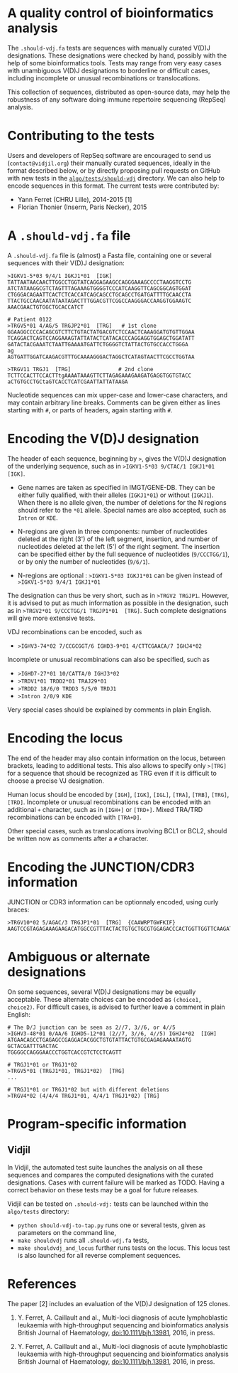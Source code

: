 <link rel="stylesheet" type="text/css" href="org-mode.css" />

# A quality control of bioinformatics analysis

The `.should-vdj.fa` tests are sequences with manually curated V(D)J designations.
These designations were checked by hand, possibly with the help of some bioinformatics tools.
Tests may range from very easy cases with unambiguous V(D)J designations
to borderline or difficult cases, including incomplete or unusual recombinations or translocations.

This collection of sequences, distributed as open-source data, may help the robustness
of any software doing immune repertoire sequencing (RepSeq) analysis.

# Contributing to the tests

Users and developers of RepSeq software are encouraged to send us (`contact@vidjil.org`)
their manually curated sequences, ideally in the format described below, or by
directly proposing pull requests on GitHub with new tests in the [`algo/tests/should-vdj`](https://github.com/vidjil/vidjil/tree/master/algo/tests/should-vdj-tests) directory.
We can also help to encode sequences in this format.
The current tests were contributed by:

  - Yann Ferret (CHRU Lille), 2014-2015 \[1\]
  - Florian Thonier (Inserm, Paris Necker), 2015

# A `.should-vdj.fa` file

A `.should-vdj.fa` file is (almost) a Fasta file, containing one or several sequences
with their V(D)J designation:

``` example
>IGKV1-5*03 9/4/1 IGKJ1*01  [IGK]
TATTAATAACAACTTGGCCTGGTATCAGGAGAAGCCAGGGAAAGCCCCTAAGGTCCTG
ATCTATAAGGCGTCTAGTTTAGAAAGTGGGGTCCCATCAAGGTTCAGCGGCAGTGGAT
CTGGGACAGAATTCACTCTCACCATCAGCAGCCTGCAGCCTGATGATTTTGCAACCTA
TTACTGCCAACAATATAATAGACTTTGGACGTTCGGCCAAGGGACCAAGGTGGAAGTC
AAACGAACTGTGGCTGCACCATCT

# Patient 0122
>TRGV5*01 4/AG/5 TRGJP2*01  [TRG]   # 1st clone
GGAAGGCCCCACAGCGTCTTCTGTACTATGACGTCTCCAACTCAAAGGATGTGTTGGAA
TCAGGACTCAGTCCAGGAAAGTATTATACTCATACACCCAGGAGGTGGAGCTGGATATT
GATACTACGAAATCTAATTGAAAATGATTCTGGGGTCTATTACTGTGCCACCTGGGA
ag
AGTGATTGGATCAAGACGTTTGCAAAAGGGACTAGGCTCATAGTAACTTCGCCTGGTAA

>TRGV11 TRGJ1  [TRG]               # 2nd clone
TCTTCCACTTCCACTTtgAAAATAAAGTTCTTAGAGAAAGAAGATGAGGTGGTGTACC
aCTGTGCCTGCtaGTCACCTCATCGAATTATTATAAGA
```

Nucleotide sequences can mix upper-case and lower-case characters, and may contain arbitrary line breaks.
Comments can be given either as lines starting with `#`, or parts of headers, again starting with `#`.

# Encoding the V(D)J designation

The header of each sequence, beginning by `>`, gives the V(D)J designation of the underlying sequence,
such as in `>IGKV1-5*03 9/CTAC/1 IGKJ1*01  [IGK]`.

  - Gene names are taken as specified in IMGT/GENE-DB.
    They can be either fully qualified, with their alleles (`IGKJ1*01`) or without (`IGKJ1`).
    When there is no allele given, the number of deletions for the N regions should refer to the `*01` allele.
    Special names are also accepted, such as `Intron` or `KDE`.

  - N-regions are given in three components: number of nucleotides deleted at the right (3') of the left segment,
    insertion, and number of nucleotides deleted at the left (5') of the right segment.
    The insertion can be specified either by the full sequence of nucleotides (`9/CCCTGG/1`),
    or by only the number of nucleotides (`9/6/1`).

  - N-regions are optional : `>IGKV1-5*03 IGKJ1*01` can be given instead of `>IGKV1-5*03 9/4/1 IGKJ1*01`

The designation can thus be very short, such as in `>TRGV2 TRGJP1`.
However, it is advised to put as much information as possible in the designation,
such as in `>TRGV2*01 9/CCCTGG/1 TRGJP1*01  [TRG]`.
Such complete designations will give more extensive tests.

VDJ recombinations can be encoded, such as

  - `>IGHV3-74*02 7/CCGCGGT/6 IGHD3-9*01 4/CTTCGAACA/7 IGHJ4*02`

Incomplete or unusual recombinations can also be specified, such as

  - `>IGHD7-27*01 10/CATTA/0 IGHJ3*02`
  - `>TRDV1*01 TRDD2*01 TRAJ29*01`
  - `>TRDD2 18/6/0 TRDD3 5/5/0 TRDJ1`
  - `>Intron 2/0/9 KDE`

Very special cases should be explained by comments in plain English.

# Encoding the locus

The end of the header may also contain information on the locus, between brackets, leading to additional tests.
This also allows to specify only `>[TRG]` for a sequence that should be recognized as TRG
even if it is difficult to choose a precise VJ designation.

Human locus should be encoded by `[IGH]`, `[IGK]`, `[IGL]`, `[TRA]`, `[TRB]`, `[TRG]`, `[TRD]`.
Incomplete or unusual recombinations can be encoded with an additional `+` character, such as in `[IGH+]` or `[TRD+]`.
Mixed TRA/TRD recombinations can be encoded with `[TRA+D]`.

Other special cases, such as translocations involving BCL1 or BCL2, should be written now as comments after a `#` character.

# Encoding the JUNCTION/CDR3 information

JUNCTION or CDR3 information can be optionnaly encoded, using curly braces:

``` example
>TRGV10*02 5/AGAC/3 TRGJP1*01  [TRG]  {CAAWRPTGWFKIF}
AAGTCCGTAGAGAAAGAAGACATGGCCGTTTACTACTGTGCTGCGTGGAGACCCACTGGTTGGTTCAAGATATTTGCTGAAGGGACTAAGC
```

# Ambiguous or alternate designations

On some sequences, several V(D)J designations may be equally acceptable.
These alternate choices can be encoded as `(choice1, choice2)`.
For difficult cases, is advised to further leave a comment in plain English:

``` example
# The D/J junction can be seen as 2//7, 3//6, or 4//5
>IGHV3-48*01 0/AA/6 IGHD5-12*01 (2//7, 3//6, 4//5) IGHJ4*02  [IGH]
ATGAACAGCCTGAGAGCCGAGGACACGGCTGTGTATTACTGTGCGAGAGAAAATAGTG
GCTACGATTTGACTAC
TGGGGCCAGGGAACCCTGGTCACCGTCTCCTCAGTT

# TRGJ1*01 or TRGJ1*02
>TRGV5*01 (TRGJ1*01, TRGJ1*02)  [TRG]
...

# TRGJ1*01 or TRGJ1*02 but with different deletions
>TRGV4*02 (4/4/4 TRGJ1*01, 4/4/1 TRGJ1*02) [TRG]
```

# Program-specific information

## Vidjil

In Vidjil, the automated test suite launches the analysis on all these
sequences and compares the computed designations with the curated designations.
Cases with current failure will be marked as TODO.
Having a correct behavior on these tests may be a goal for future releases.

Vidjil can be tested on `.should-vdj:` tests can be launched within the `algo/tests` directory:

  - `python should-vdj-to-tap.py` runs one or several tests, given as parameters on the command line,
  - `make shouldvdj` runs all `.should-vdj.fa` tests,
  - `make shouldvdj_and_locus` further runs tests on the locus.
    This locus test is also launched for all reverse complement sequences.

# References

The paper \[2\] includes an evaluation of the V(D)J designation of 125 clones.

1.  Y. Ferret, A. Caillault and al.,
    Multi-loci diagnosis of acute lymphoblastic leukaemia with high-throughput sequencing and bioinformatics analysis
    British Journal of Haematology, <doi:10.1111/bjh.13981>, 2016, in press.

2.  Y. Ferret, A. Caillault and al.,
    Multi-loci diagnosis of acute lymphoblastic leukaemia with high-throughput sequencing and bioinformatics analysis
    British Journal of Haematology, <doi:10.1111/bjh.13981>, 2016, in press.
